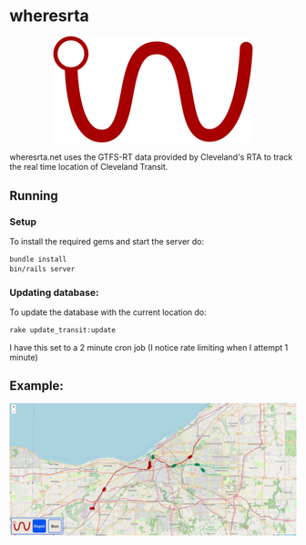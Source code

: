 # wheresrta  

<p align="center">
<img src="app/assets/images/logo.png" width="350">
</p>

wheresrta.net uses the GTFS-RT data provided by Cleveland's RTA to track the real time location of Cleveland Transit.  

## Running  

### Setup  

To install the required gems and start the server do:  
```bash
bundle install
bin/rails server
```  

### Updating database:  
To update the database with the current location do:  
```bash
rake update_transit:update
```
I have this set to a 2 minute cron job (I notice rate limiting when I attempt 1 minute)  

## Example:

<p align="center">
<img src="app/assets/images/example.png" width="700">
</p>

